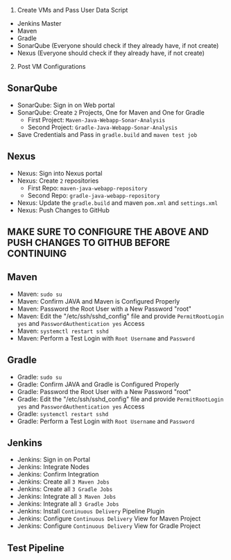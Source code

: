 1. Create VMs and Pass User Data Script
- Jenkins Master
- Maven
- Gradle
- SonarQube (Everyone should check if they already have, if not create)
- Nexus (Everyone should check if they already have, if not create)

2. Post VM Configurations 
## SonarQube
- SonarQube: Sign in on Web portal
- SonarQube: Create `2` Projects, One for Maven and One for Gradle
    - First Project: `Maven-Java-Webapp-Sonar-Analysis` 
    - Second Project: `Gradle-Java-Webapp-Sonar-Analysis` 
- Save Credentials and Pass in `gradle.build` and `maven test job`

## Nexus 
- Nexus: Sign into Nexus portal
- Nexus: Create `2` repositories
    - First Repo: `maven-java-webapp-repository` 
    - Second Repo: `gradle-java-webapp-repository` 
- Nexus: Update the  `gradle.build` and maven `pom.xml` and `settings.xml`
- Nexus: Push Changes to GitHub

## MAKE SURE TO CONFIGURE THE ABOVE AND PUSH CHANGES TO GITHUB BEFORE CONTINUING

## Maven
- Maven: `sudo su`
- Maven: Confirm JAVA and Maven is Configured Properly
- Maven: Password the Root User with a New Password "root"
- Maven: Edit the "/etc/ssh/sshd_config" file and provide `PermitRootLogin yes` and `PasswordAuthentication yes` Access
- Maven: `systemctl restart sshd`
- Maven: Perform a Test Login with `Root Username` and `Password`

## Gradle
- Gradle: `sudo su`
- Gradle: Confirm JAVA and Gradle is Configured Properly
- Gradle: Password the Root User with a New Password "root"
- Gradle: Edit the "/etc/ssh/sshd_config" file and provide `PermitRootLogin yes` and `PasswordAuthentication yes` Access
- Gradle: `systemctl restart sshd`
- Gradle: Perform a Test Login with `Root Username` and `Password`

## Jenkins
- Jenkins: Sign in on Portal
- Jenkins: Integrate Nodes 
- Jenkins: Confirm Integration
- Jenkins: Create all `3 Maven Jobs`
- Jenkins: Create all `3 Gradle Jobs`
- Jenkins: Integrate all `3 Maven Jobs`
- Jenkins: Integrate all `3 Gradle Jobs`
- Jenkins: Install `Continuous Delivery` Pipeline Plugin
- Jenkins: Configure `Continuous Delivery` View for Maven Project
- Jenkins: Configure `Continuous Delivery` View for Gradle Project

## Test Pipeline


